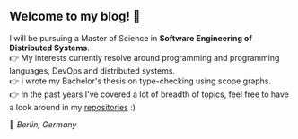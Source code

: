 ## Welcome to my blog! 👋

I will be pursuing a Master of Science in **Software Engineering of Distributed Systems**.  
👉 My interests currently resolve around programming and programming languages, DevOps and distributed systems.  
👉 I wrote my Bachelor's thesis on type-checking using scope graphs.  
👉 In the past years I've covered a lot of breadth of topics, feel free to have a look around in my 
[repositories](https://github.com/Arraying?tab=repositories) :)  

📌 *Berlin, Germany*
